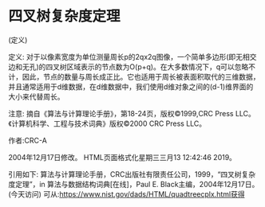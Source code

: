 # 四叉树复杂度定理


(定义)



定义:
对于以像素宽度为单位测量周长p的2qx2q图像，一个简单多边形(即无相交边和无孔)的四叉树区域表示的节点数为O(p+q)。在大多数情况下，q可以忽略不计，因此，节点的数量与周长成正比。它也适用于周长被表面积取代的三维数据，并且通常适用于d维数据，在d维数据中，我们使用d维对象之间的(d-1)维界面的大小来代替周长。



注意:
摘自《算法与计算理论手册》，第18-24页，版权©1999,CRC Press LLC。《计算机科学、工程与技术词典》版权©2000 CRC Press LLC。


作者:CRC-A







2004年12月17日修改。
HTML页面格式化星期三三月13 12:42:46 2019。



引用如下:
算法与计算理论手册，CRC出版社有限责任公司，1999，“四叉树复杂度定理”，in
算法与数据结构词典[在线]，Paul E. Black主编，2004年12月17日。(今天访问)
可从:https://www.nist.gov/dads/HTML/quadtreecplx.html获得